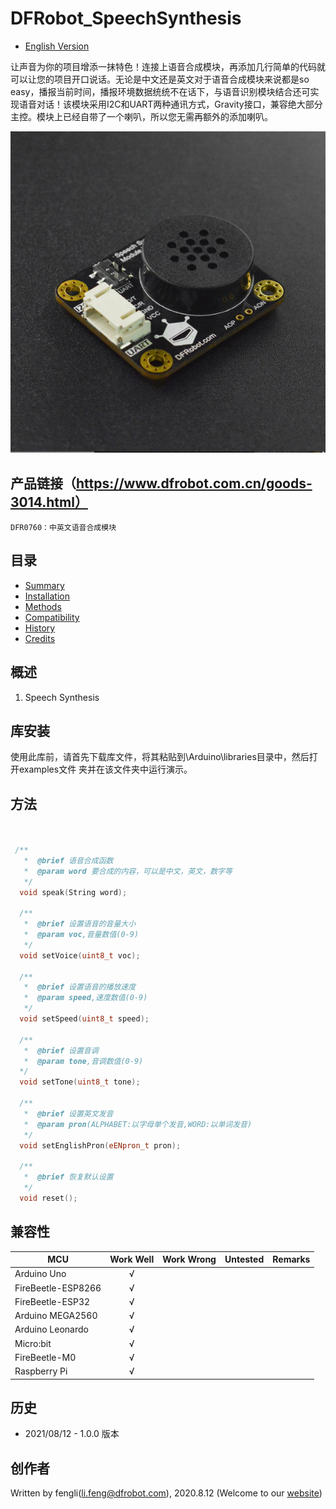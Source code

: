 # DFRobot_SpeechSynthesis
- [English Version](./README.md)

让声音为你的项目增添一抹特色！连接上语音合成模块，再添加几行简单的代码就可以让您的项目开口说话。无论是中文还是英文对于语音合成模块来说都是so easy，播报当前时间，播报环境数据统统不在话下，与语音识别模块结合还可实现语音对话！该模块采用I2C和UART两种通讯方式，Gravity接口，兼容绝大部分主控。模块上已经自带了一个喇叭，所以您无需再额外的添加喇叭。
   

![正反面svg效果图](./resources/images/dfr0760.png)

## 产品链接（https://www.dfrobot.com.cn/goods-3014.html）
    DFR0760：中英文语音合成模块

## 目录

* [Summary](#summary)
* [Installation](#installation)
* [Methods](#methods)
* [Compatibility](#compatibility)
* [History](#history)
* [Credits](#credits)

## 概述

   1. Speech Synthesis <br>


## 库安装

使用此库前，请首先下载库文件，将其粘贴到\Arduino\libraries目录中，然后打开examples文件
夹并在该文件夹中运行演示。

## 方法

```C++
    
    
 /**
   *  @brief 语音合成函数
   *  @param word 要合成的内容，可以是中文，英文，数字等
   */
  void speak(String word);

  /**
   *  @brief 设置语音的音量大小
   *  @param voc,音量数值(0-9)
   */
  void setVoice(uint8_t voc);

  /**
   *  @brief 设置语音的播放速度
   *  @param speed,速度数值(0-9)
   */
  void setSpeed(uint8_t speed);

  /**
   *  @brief 设置音调
   *  @param tone,音调数值(0-9)
  */
  void setTone(uint8_t tone);

  /**
   *  @brief 设置英文发音
   *  @param pron(ALPHABET:以字母单个发音,WORD:以单词发音)
   */
  void setEnglishPron(eENpron_t pron);

  /**
   *  @brief 恢复默认设置
   */
  void reset();
```

## 兼容性

MCU                | Work Well    | Work Wrong   | Untested    | Remarks
------------------ | :----------: | :----------: | :---------: | -----
Arduino Uno        |      √       |              |             | 
FireBeetle-ESP8266        |      √       |              |             | 
FireBeetle-ESP32        |      √       |              |             | 
Arduino MEGA2560        |      √       |              |             | 
Arduino Leonardo|      √       |              |             | 
Micro:bit        |      √       |              |             | 
FireBeetle-M0        |      √       |              |             | 
Raspberry Pi      |      √       |              |             | 

## 历史

- 2021/08/12 - 1.0.0 版本


## 创作者

Written by fengli(li.feng@dfrobot.com), 2020.8.12 (Welcome to our [website](https://www.dfrobot.com/))





